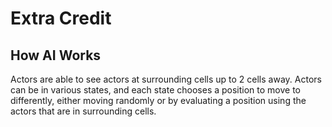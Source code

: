 # Extra Credit

## How AI Works

Actors are able to see actors at surrounding cells up to 2 cells away. Actors can be in various states, and each state chooses a position to move to differently, either moving randomly or by evaluating a position using the actors that are in surrounding cells.